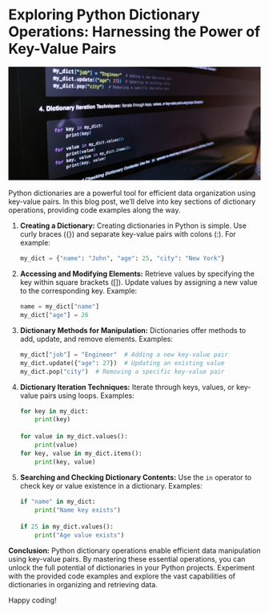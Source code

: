 # Exploring Python Dictionary Operations: Harnessing the Power of Key-Value Pairs

<img src="images/exploring-python-dictionary-operations-harnessing-the-power-of-key-value-pairs.jpeg">

Python dictionaries are a powerful tool for efficient data organization using key-value pairs. In this
blog post, we’ll delve into key sections of dictionary operations, providing code examples along the way.

1. **Creating a Dictionary:** Creating dictionaries in Python is simple. Use curly braces ({}) and separate key-value
   pairs with colons (:). For example:

    ```python
    my_dict = {"name": "John", "age": 25, "city": "New York"}
    ```

2. **Accessing and Modifying Elements:** Retrieve values by specifying the key within square brackets ([]). Update
   values by assigning a new value to the corresponding key. Example:

    ```python
    name = my_dict["name"]
    my_dict["age"] = 26
    ```

3. **Dictionary Methods for Manipulation:** Dictionaries offer methods to add, update, and remove elements. Examples:

    ```python
    my_dict["job"] = "Engineer"  # Adding a new key-value pair
    my_dict.update({"age": 27})  # Updating an existing value
    my_dict.pop("city")  # Removing a specific key-value pair
    ```

4. **Dictionary Iteration Techniques:** Iterate through keys, values, or key-value pairs using loops. Examples:

    ```python
    for key in my_dict:
        print(key)
    
    for value in my_dict.values():
        print(value)
    for key, value in my_dict.items():
        print(key, value)
    ```

5. **Searching and Checking Dictionary Contents:** Use the `in` operator to check key or value existence in a
   dictionary. Examples:

    ```python
    if "name" in my_dict:
        print("Name key exists")
    
    if 25 in my_dict.values():
        print("Age value exists")
    ```

**Conclusion:** Python dictionary operations enable efficient data manipulation using key-value pairs. By mastering
these essential operations, you can unlock the full potential of dictionaries in your Python projects. Experiment with
the provided code examples and explore the vast capabilities of dictionaries in organizing and retrieving data.

Happy coding!